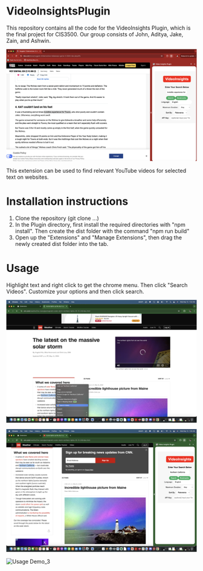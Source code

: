 # VideoInsightsPlugin
This repository contains all the code for the VideoInsights Plugin, which is the final project for CIS3500. Our group consists of John, Aditya, Jake, Zain, and Ashwin.

![Extension Demo](https://github.com/JohnGuir/VideoInsightsPlugin/blob/main/images/extension_demo.png)


This extension can be used to find relevant YouTube videos for selected text on websites. 

# Installation instructions

1. Clone the repository (git clone ...)
2. In the Plugin directory, first install the required directories with "npm install". Then create the dist folder with the command "npm run build"
3. Open up the "Extensions" and "Manage Extensions", then drag the newly created dist folder into the tab.


# Usage

Highlight text and right click to get the chrome menu. Then click "Search Videos". Customize your options and then click search.

![Usage Demo_1](https://github.com/JohnGuir/VideoInsightsPlugin/blob/main/images/usage_p1.png)

![Usage Demo_2](https://github.com/JohnGuir/VideoInsightsPlugin/blob/main/images/usage_p2.png)

![Usage Demo_3](https://github.com/JohnGuir/VideoInsightsPlugin/blob/main/images/usage_p3.png)



